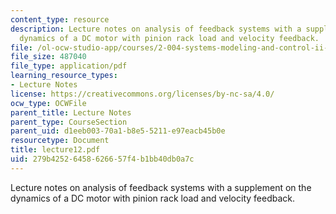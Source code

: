 ```yaml
---
content_type: resource
description: Lecture notes on analysis of feedback systems with a supplement on the
  dynamics of a DC motor with pinion rack load and velocity feedback.
file: /ol-ocw-studio-app/courses/2-004-systems-modeling-and-control-ii-fall-2007/279b42526458626657f4b1bb40db0a7c_lecture12.pdf
file_size: 487040
file_type: application/pdf
learning_resource_types:
- Lecture Notes
license: https://creativecommons.org/licenses/by-nc-sa/4.0/
ocw_type: OCWFile
parent_title: Lecture Notes
parent_type: CourseSection
parent_uid: d1eeb003-70a1-b8e5-5211-e97eacb45b0e
resourcetype: Document
title: lecture12.pdf
uid: 279b4252-6458-6266-57f4-b1bb40db0a7c
---
```

Lecture notes on analysis of feedback systems with a supplement on the dynamics of a DC motor with pinion rack load and velocity feedback.